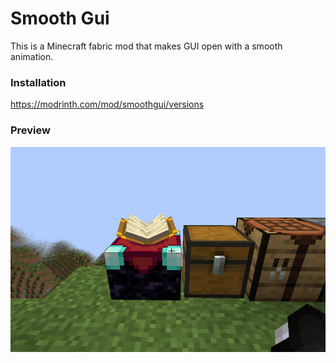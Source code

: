# Smooth Gui

This is a Minecraft fabric mod that makes GUI open with a smooth animation.

### Installation

https://modrinth.com/mod/smoothgui/versions

### Preview

<img src="src/main/resources/assets/smoothgui/preview.gif"></img>

